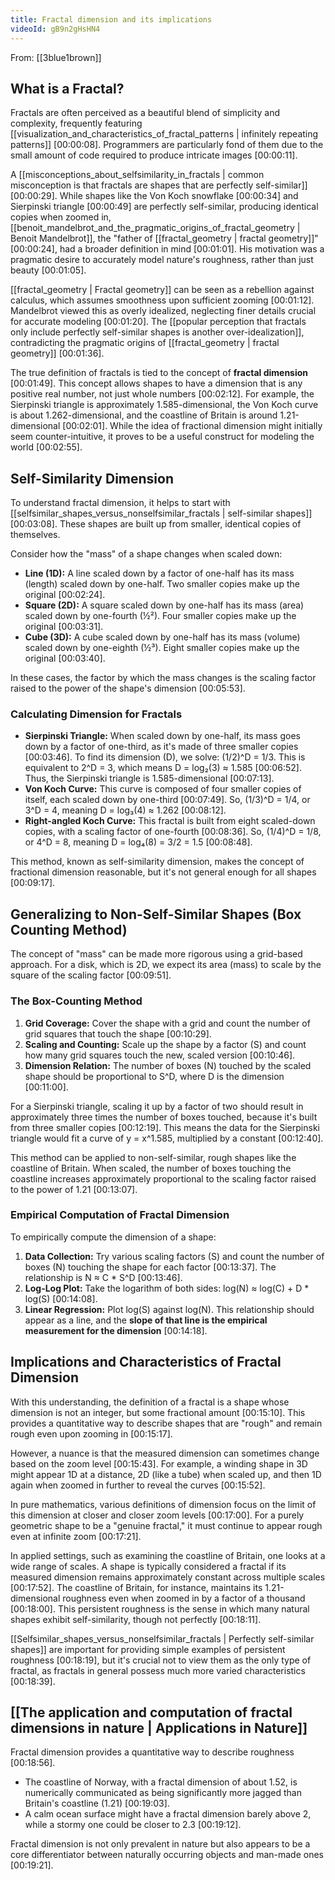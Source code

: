 ```yaml
---
title: Fractal dimension and its implications
videoId: gB9n2gHsHN4
---
```


From: [[3blue1brown]] <br/> 

## What is a Fractal?

Fractals are often perceived as a beautiful blend of simplicity and complexity, frequently featuring [[visualization_and_characteristics_of_fractal_patterns | infinitely repeating patterns]] <a class="yt-timestamp" data-t="00:00:08">[00:00:08]</a>. Programmers are particularly fond of them due to the small amount of code required to produce intricate images <a class="yt-timestamp" data-t="00:00:11">[00:00:11]</a>.

A [[misconceptions_about_selfsimilarity_in_fractals | common misconception is that fractals are shapes that are perfectly self-similar]] <a class="yt-timestamp" data-t="00:00:29">[00:00:29]</a>. While shapes like the Von Koch snowflake <a class="yt-timestamp" data-t="00:00:34">[00:00:34]</a> and Sierpinski triangle <a class="yt-timestamp" data-t="00:00:49">[00:00:49]</a> are perfectly self-similar, producing identical copies when zoomed in, [[benoit_mandelbrot_and_the_pragmatic_origins_of_fractal_geometry | Benoit Mandelbrot]], the "father of [[fractal_geometry | fractal geometry]]" <a class="yt-timestamp" data-t="00:00:24">[00:00:24]</a>, had a broader definition in mind <a class="yt-timestamp" data-t="00:01:01">[00:01:01]</a>. His motivation was a pragmatic desire to accurately model nature's roughness, rather than just beauty <a class="yt-timestamp" data-t="00:01:05">[00:01:05]</a>.

[[fractal_geometry | Fractal geometry]] can be seen as a rebellion against calculus, which assumes smoothness upon sufficient zooming <a class="yt-timestamp" data-t="00:01:12">[00:01:12]</a>. Mandelbrot viewed this as overly idealized, neglecting finer details crucial for accurate modeling <a class="yt-timestamp" data-t="00:01:20">[00:01:20]</a>. The [[popular perception that fractals only include perfectly self-similar shapes is another over-idealization]], contradicting the pragmatic origins of [[fractal_geometry | fractal geometry]] <a class="yt-timestamp" data-t="00:01:36">[00:01:36]</a>.

The true definition of fractals is tied to the concept of **fractal dimension** <a class="yt-timestamp" data-t="00:01:49">[00:01:49]</a>. This concept allows shapes to have a dimension that is any positive real number, not just whole numbers <a class="yt-timestamp" data-t="00:02:12">[00:02:12]</a>. For example, the Sierpinski triangle is approximately 1.585-dimensional, the Von Koch curve is about 1.262-dimensional, and the coastline of Britain is around 1.21-dimensional <a class="yt-timestamp" data-t="00:02:01">[00:02:01]</a>. While the idea of fractional dimension might initially seem counter-intuitive, it proves to be a useful construct for modeling the world <a class="yt-timestamp" data-t="00:02:55">[00:02:55]</a>.

## Self-Similarity Dimension

To understand fractal dimension, it helps to start with [[selfsimilar_shapes_versus_nonselfsimilar_fractals | self-similar shapes]] <a class="yt-timestamp" data-t="00:03:08">[00:03:08]</a>. These shapes are built up from smaller, identical copies of themselves.

Consider how the "mass" of a shape changes when scaled down:
*   **Line (1D):** A line scaled down by a factor of one-half has its mass (length) scaled down by one-half. Two smaller copies make up the original <a class="yt-timestamp" data-t="00:02:24">[00:02:24]</a>.
*   **Square (2D):** A square scaled down by one-half has its mass (area) scaled down by one-fourth (½²). Four smaller copies make up the original <a class="yt-timestamp" data-t="00:03:31">[00:03:31]</a>.
*   **Cube (3D):** A cube scaled down by one-half has its mass (volume) scaled down by one-eighth (½³). Eight smaller copies make up the original <a class="yt-timestamp" data-t="00:03:40">[00:03:40]</a>.

In these cases, the factor by which the mass changes is the scaling factor raised to the power of the shape's dimension <a class="yt-timestamp" data-t="00:05:53">[00:05:53]</a>.

### Calculating Dimension for Fractals

*   **Sierpinski Triangle:** When scaled down by one-half, its mass goes down by a factor of one-third, as it's made of three smaller copies <a class="yt-timestamp" data-t="00:03:46">[00:03:46]</a>. To find its dimension (D), we solve: (1/2)^D = 1/3. This is equivalent to 2^D = 3, which means D = log₂(3) ≈ 1.585 <a class="yt-timestamp" data-t="00:06:52">[00:06:52]</a>. Thus, the Sierpinski triangle is 1.585-dimensional <a class="yt-timestamp" data-t="00:07:13">[00:07:13]</a>.
*   **Von Koch Curve:** This curve is composed of four smaller copies of itself, each scaled down by one-third <a class="yt-timestamp" data-t="00:07:49">[00:07:49]</a>. So, (1/3)^D = 1/4, or 3^D = 4, meaning D = log₃(4) ≈ 1.262 <a class="yt-timestamp" data-t="00:08:12">[00:08:12]</a>.
*   **Right-angled Koch Curve:** This fractal is built from eight scaled-down copies, with a scaling factor of one-fourth <a class="yt-timestamp" data-t="00:08:36">[00:08:36]</a>. So, (1/4)^D = 1/8, or 4^D = 8, meaning D = log₄(8) = 3/2 = 1.5 <a class="yt-timestamp" data-t="00:08:48">[00:08:48]</a>.

This method, known as self-similarity dimension, makes the concept of fractional dimension reasonable, but it's not general enough for all shapes <a class="yt-timestamp" data-t="00:09:17">[00:09:17]</a>.

## Generalizing to Non-Self-Similar Shapes (Box Counting Method)

The concept of "mass" can be made more rigorous using a grid-based approach. For a disk, which is 2D, we expect its area (mass) to scale by the square of the scaling factor <a class="yt-timestamp" data-t="00:09:51">[00:09:51]</a>.

### The Box-Counting Method

1.  **Grid Coverage:** Cover the shape with a grid and count the number of grid squares that touch the shape <a class="yt-timestamp" data-t="00:10:29">[00:10:29]</a>.
2.  **Scaling and Counting:** Scale up the shape by a factor (S) and count how many grid squares touch the new, scaled version <a class="yt-timestamp" data-t="00:10:46">[00:10:46]</a>.
3.  **Dimension Relation:** The number of boxes (N) touched by the scaled shape should be proportional to S^D, where D is the dimension <a class="yt-timestamp" data-t="00:11:00">[00:11:00]</a>.

For a Sierpinski triangle, scaling it up by a factor of two should result in approximately three times the number of boxes touched, because it's built from three smaller copies <a class="yt-timestamp" data-t="00:12:19">[00:12:19]</a>. This means the data for the Sierpinski triangle would fit a curve of y = x^1.585, multiplied by a constant <a class="yt-timestamp" data-t="00:12:40">[00:12:40]</a>.

This method can be applied to non-self-similar, rough shapes like the coastline of Britain. When scaled, the number of boxes touching the coastline increases approximately proportional to the scaling factor raised to the power of 1.21 <a class="yt-timestamp" data-t="00:13:07">[00:13:07]</a>.

### Empirical Computation of Fractal Dimension

To empirically compute the dimension of a shape:
1.  **Data Collection:** Try various scaling factors (S) and count the number of boxes (N) touching the shape for each factor <a class="yt-timestamp" data-t="00:13:37">[00:13:37]</a>. The relationship is N ≈ C * S^D <a class="yt-timestamp" data-t="00:13:46">[00:13:46]</a>.
2.  **Log-Log Plot:** Take the logarithm of both sides: log(N) ≈ log(C) + D * log(S) <a class="yt-timestamp" data-t="00:14:08">[00:14:08]</a>.
3.  **Linear Regression:** Plot log(S) against log(N). This relationship should appear as a line, and the **slope of that line is the empirical measurement for the dimension** <a class="yt-timestamp" data-t="00:14:18">[00:14:18]</a>.

## Implications and Characteristics of Fractal Dimension

With this understanding, the definition of a fractal is a shape whose dimension is not an integer, but some fractional amount <a class="yt-timestamp" data-t="00:15:10">[00:15:10]</a>. This provides a quantitative way to describe shapes that are "rough" and remain rough even upon zooming in <a class="yt-timestamp" data-t="00:15:17">[00:15:17]</a>.

However, a nuance is that the measured dimension can sometimes change based on the zoom level <a class="yt-timestamp" data-t="00:15:43">[00:15:43]</a>. For example, a winding shape in 3D might appear 1D at a distance, 2D (like a tube) when scaled up, and then 1D again when zoomed in further to reveal the curves <a class="yt-timestamp" data-t="00:15:52">[00:15:52]</a>.

In pure mathematics, various definitions of dimension focus on the limit of this dimension at closer and closer zoom levels <a class="yt-timestamp" data-t="00:17:00">[00:17:00]</a>. For a purely geometric shape to be a "genuine fractal," it must continue to appear rough even at infinite zoom <a class="yt-timestamp" data-t="00:17:21">[00:17:21]</a>.

In applied settings, such as examining the coastline of Britain, one looks at a wide range of scales. A shape is typically considered a fractal if its measured dimension remains approximately constant across multiple scales <a class="yt-timestamp" data-t="00:17:52">[00:17:52]</a>. The coastline of Britain, for instance, maintains its 1.21-dimensional roughness even when zoomed in by a factor of a thousand <a class="yt-timestamp" data-t="00:18:00">[00:18:00]</a>. This persistent roughness is the sense in which many natural shapes exhibit self-similarity, though not perfectly <a class="yt-timestamp" data-t="00:18:11">[00:18:11]</a>.

[[Selfsimilar_shapes_versus_nonselfsimilar_fractals | Perfectly self-similar shapes]] are important for providing simple examples of persistent roughness <a class="yt-timestamp" data-t="00:18:19">[00:18:19]</a>, but it's crucial not to view them as the only type of fractal, as fractals in general possess much more varied characteristics <a class="yt-timestamp" data-t="00:18:39">[00:18:39]</a>.

## [[The application and computation of fractal dimensions in nature | Applications in Nature]]

Fractal dimension provides a quantitative way to describe roughness <a class="yt-timestamp" data-t="00:18:56">[00:18:56]</a>.
*   The coastline of Norway, with a fractal dimension of about 1.52, is numerically communicated as being significantly more jagged than Britain's coastline (1.21) <a class="yt-timestamp" data-t="00:19:03">[00:19:03]</a>.
*   A calm ocean surface might have a fractal dimension barely above 2, while a stormy one could be closer to 2.3 <a class="yt-timestamp" data-t="00:19:12">[00:19:12]</a>.

Fractal dimension is not only prevalent in nature but also appears to be a core differentiator between naturally occurring objects and man-made ones <a class="yt-timestamp" data-t="00:19:21">[00:19:21]</a>.